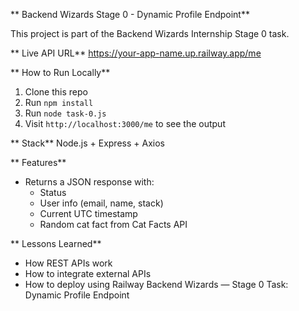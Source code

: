 ** Backend Wizards Stage 0 - Dynamic Profile Endpoint**

This project is part of the Backend Wizards Internship Stage 0 task.

** Live API URL**
https://your-app-name.up.railway.app/me

** How to Run Locally**
1. Clone this repo
2. Run `npm install`
3. Run `node task-0.js`
4. Visit `http://localhost:3000/me` to see the output

** Stack**
Node.js + Express + Axios

** Features**
- Returns a JSON response with:
  - Status
  - User info (email, name, stack)
  - Current UTC timestamp
  - Random cat fact from Cat Facts API

** Lessons Learned**
- How REST APIs work
- How to integrate external APIs
- How to deploy using Railway
Backend Wizards — Stage 0 Task: Dynamic Profile Endpoint

